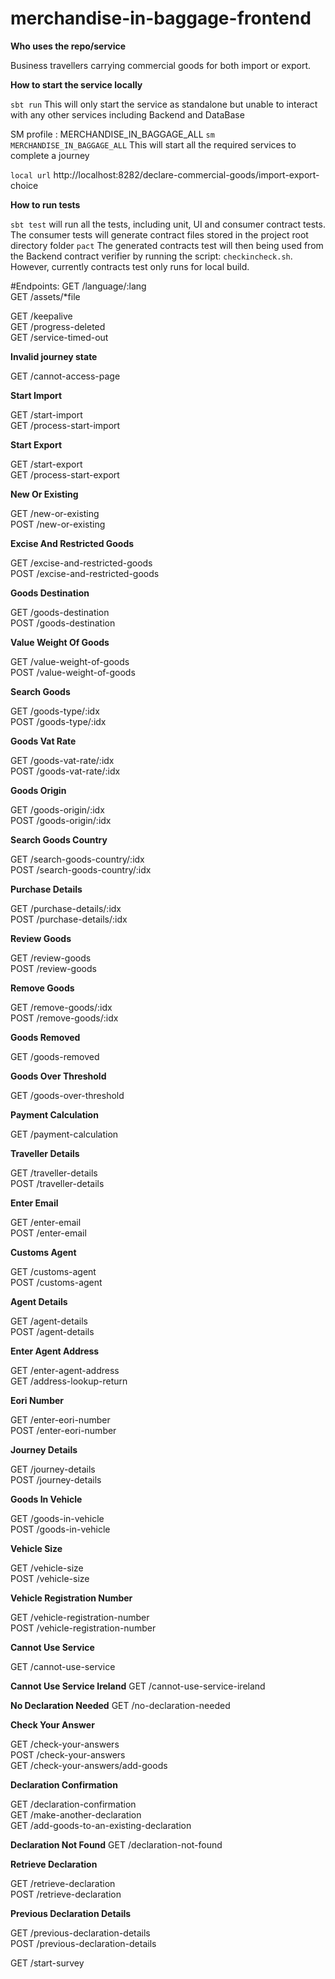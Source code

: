 
# merchandise-in-baggage-frontend

**Who uses the repo/service**

Business travellers carrying commercial goods for both import or export.

**How to start the service locally**

`sbt run` This will only start the service as standalone but unable to interact with any other services including Backend and DataBase

SM profile : MERCHANDISE_IN_BAGGAGE_ALL
`sm MERCHANDISE_IN_BAGGAGE_ALL` This will start all the required services to complete a journey

`local url` http://localhost:8282/declare-commercial-goods/import-export-choice

**How to run tests**

`sbt test` will run all the tests, including unit, UI and consumer contract tests. The consumer tests will generate
contract files stored in the project root directory folder `pact`
The generated contracts test will then being used from the Backend contract verifier by running the script:
`checkincheck.sh`. However, currently contracts test only runs for local build.

#Endpoints:
GET         /language/:lang              
GET        /assets/*file                 

GET        /keepalive                    
GET        /progress-deleted             
GET        /service-timed-out            

**Invalid journey state**

GET        /cannot-access-page           

**Start Import**

GET        /start-import                 
GET        /process-start-import         

**Start Export**

GET        /start-export                 
GET        /process-start-export         

**New Or Existing**

GET        /new-or-existing              
POST       /new-or-existing              

**Excise And Restricted Goods**

GET        /excise-and-restricted-goods  
POST       /excise-and-restricted-goods  

**Goods Destination**

GET        /goods-destination            
POST       /goods-destination            

**Value Weight Of Goods**

GET        /value-weight-of-goods        
POST       /value-weight-of-goods        

**Search Goods**

GET        /goods-type/:idx              
POST       /goods-type/:idx              

**Goods Vat Rate**

GET        /goods-vat-rate/:idx          
POST       /goods-vat-rate/:idx          

**Goods Origin**

GET        /goods-origin/:idx            
POST       /goods-origin/:idx            

**Search Goods Country**

GET        /search-goods-country/:idx    
POST       /search-goods-country/:idx    

**Purchase Details**

GET        /purchase-details/:idx        
POST       /purchase-details/:idx        

**Review Goods**

GET        /review-goods                 
POST       /review-goods                 

**Remove Goods**

GET        /remove-goods/:idx            
POST       /remove-goods/:idx            

**Goods Removed**

GET        /goods-removed                

**Goods Over Threshold**

GET        /goods-over-threshold         

**Payment Calculation**

GET        /payment-calculation          

**Traveller Details**

GET        /traveller-details            
POST       /traveller-details            

**Enter Email**

GET        /enter-email                  
POST       /enter-email                  

**Customs Agent**

GET        /customs-agent                
POST       /customs-agent                

**Agent Details**

GET        /agent-details                
POST       /agent-details                

**Enter Agent Address**

GET        /enter-agent-address          
GET        /address-lookup-return        

**Eori Number**

GET        /enter-eori-number            
POST       /enter-eori-number            

**Journey Details**

GET        /journey-details              
POST       /journey-details              

**Goods In Vehicle**

GET        /goods-in-vehicle             
POST       /goods-in-vehicle             

**Vehicle Size**

GET        /vehicle-size                 
POST       /vehicle-size                 

**Vehicle Registration Number**

GET        /vehicle-registration-number  
POST       /vehicle-registration-number  

**Cannot Use Service**

GET        /cannot-use-service           

**Cannot Use Service Ireland**
GET        /cannot-use-service-ireland   

**No Declaration Needed**
GET        /no-declaration-needed        

**Check Your Answer**

GET        /check-your-answers           
POST       /check-your-answers           
GET        /check-your-answers/add-goods 

**Declaration Confirmation**

GET        /declaration-confirmation     
GET        /make-another-declaration     
GET        /add-goods-to-an-existing-declaration     


**Declaration Not Found**
GET        /declaration-not-found        

**Retrieve Declaration**

GET        /retrieve-declaration         
POST       /retrieve-declaration         

**Previous Declaration Details**

GET        /previous-declaration-details        
POST       /previous-declaration-details        

GET         /start-survey                
